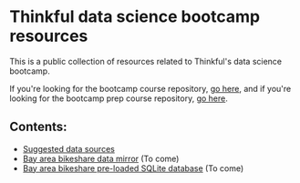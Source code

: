 # Thinkful data science bootcamp resources

This is a public collection of resources related to Thinkful's data science bootcamp.

If you're looking for the bootcamp course repository, [go here](https://github.com/Thinkful-Ed/curric-data-201-v1), and if you're looking for the bootcamp prep course repository, [go here](https://github.com/Thinkful-Ed/curric-data-bootcamp-prep).

## Contents:

 * [Suggested data sources](https://github.com/Thinkful-Ed/data-201-resources/blob/master/data-sources.md)
 * [Bay area bikeshare data mirror]() (To come)
 * [Bay area bikeshare pre-loaded SQLite database]() (To come)
 
